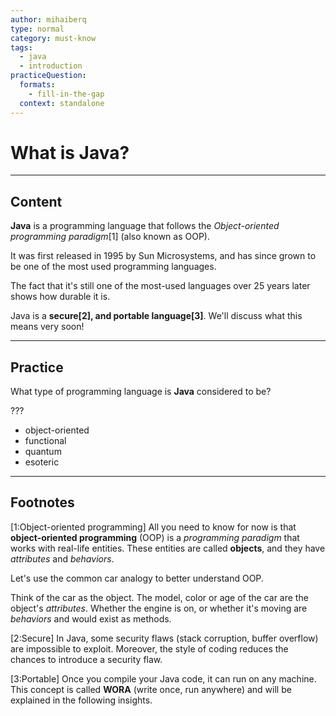 ```yaml
---
author: mihaiberq
type: normal
category: must-know
tags:
  - java
  - introduction
practiceQuestion:
  formats:
    - fill-in-the-gap
  context: standalone
---
```


# What is Java?


---

## Content

**Java** is a programming language that follows the *Object-oriented programming paradigm*[1] (also known as OOP).

It was first released in 1995 by Sun Microsystems, and has since grown to be one of the most used programming languages.

The fact that it's still one of the most-used languages over 25 years later shows how durable it is.

Java is a **secure[2], and portable language[3]**. We'll discuss what this means very soon!


---

## Practice

What type of programming language is **Java** considered to be?

???

- object-oriented
- functional
- quantum
- esoteric


---

## Footnotes

[1:Object-oriented programming]
All you need to know for now is that **object-oriented programming** (OOP) is a *programming paradigm* that works with real-life entities. These entities are called **objects**, and they have *attributes* and *behaviors*. 

Let's use the common car analogy to better understand OOP. 

Think of the car as the object. The model, color or age of the car are the object's *attributes*. Whether the engine is on, or whether it's moving are *behaviors* and would exist as methods.

[2:Secure]
In Java, some security flaws (stack corruption, buffer overflow) are impossible to exploit. Moreover, the style of coding reduces the chances to introduce a security flaw. 

[3:Portable]
Once you compile your Java code, it can run on any machine. This concept is called **WORA** (write once, run anywhere) and will be explained in the following insights.
